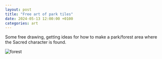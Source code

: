 ```yaml
---
layout: post
title: "Free art of park tiles"
date: 2024-05-13 12:00:00 +0100
categories: art
---
```


Some free drawing, getting ideas for how to make a park/forest area where the Sacred character is found.

![forest](/Project-Acceleration/docs/assets/images/forest.png)
